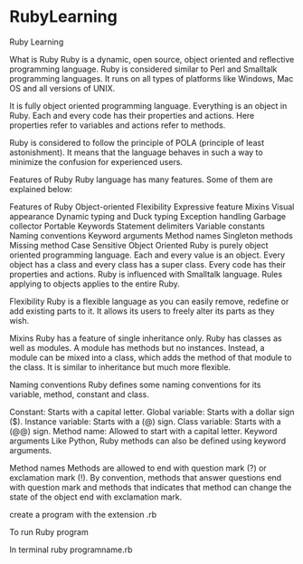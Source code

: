 # RubyLearning
Ruby Learning

What is Ruby
Ruby is a dynamic, open source, object oriented and reflective programming language. Ruby is considered similar to Perl and Smalltalk programming languages. It runs on all types of platforms like Windows, Mac OS and all versions of UNIX.

It is fully object oriented programming language. Everything is an object in Ruby. Each and every code has their properties and actions. Here properties refer to variables and actions refer to methods.

Ruby is considered to follow the principle of POLA (principle of least astonishment). It means that the language behaves in such a way to minimize the confusion for experienced users.

Features of Ruby
Ruby language has many features. Some of them are explained below:

Features of Ruby
Object-oriented
Flexibility
Expressive feature
Mixins
Visual appearance
Dynamic typing and Duck typing
Exception handling
Garbage collector
Portable
Keywords
Statement delimiters
Variable constants
Naming conventions
Keyword arguments
Method names
Singleton methods
Missing method
Case Sensitive
Object Oriented
Ruby is purely object oriented programming language. Each and every value is an object. Every object has a class and every class has a super class. Every code has their properties and actions. Ruby is influenced with Smalltalk language. Rules applying to objects applies to the entire Ruby.

Flexibility
Ruby is a flexible language as you can easily remove, redefine or add existing parts to it. It allows its users to freely alter its parts as they wish.

Mixins
Ruby has a feature of single inheritance only. Ruby has classes as well as modules. A module has methods but no instances. Instead, a module can be mixed into a class, which adds the method of that module to the class. It is similar to inheritance but much more flexible.


Naming conventions
Ruby defines some naming conventions for its variable, method, constant and class.

Constant: Starts with a capital letter.
Global variable: Starts with a dollar sign ($).
Instance variable: Starts with a (@) sign.
Class variable: Starts with a (@@) sign.
Method name: Allowed to start with a capital letter.
Keyword arguments
Like Python, Ruby methods can also be defined using keyword arguments.

Method names
Methods are allowed to end with question mark (?) or exclamation mark (!). By convention, methods that answer questions end with question mark and methods that indicates that method can change the state of the object end with exclamation mark.

create a program with the extension .rb

To run Ruby program 

In terminal ruby programname.rb

